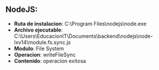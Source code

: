 ## NodeJS:
* __Ruta de instalacion__: C:\Program Files\nodejs\node.exe
* __Archivo ejecutable__: C:\Users\EducacionIT\Documents\backend\nodejs\node-lxv14\module.fs.sync.js
* __Modulo__: File System
* __Operacion__: writeFileSync
* __Contenido__: operacion exitosa